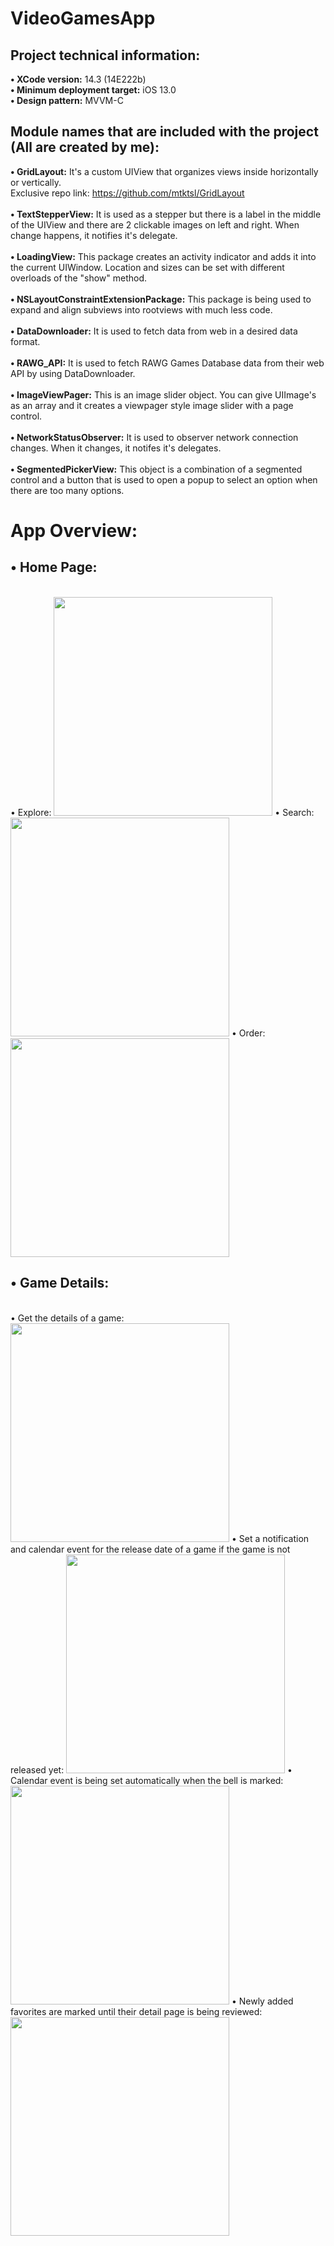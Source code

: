 # VideoGamesApp

## Project technical information:
<strong>&bull; XCode version:</strong> 14.3 (14E222b)
<br/><strong>&bull; Minimum deployment target:</strong> iOS 13.0
<br/><strong>&bull; Design pattern:</strong> MVVM-C

## Module names that are included with the project (All are created by me):
<strong>&bull; GridLayout:</strong> It's a custom UIView that organizes views inside horizontally or vertically.
<br/>Exclusive repo link: https://github.com/mtktsl/GridLayout <br/>
<br/><strong>&bull; TextStepperView:</strong> It is used as a stepper but there is a label in the middle of the UIView and there are 2 clickable images on left and right. When change happens, it notifies it's delegate.<br/>
<br/><strong>&bull; LoadingView:</strong> This package creates an activity indicator and adds it into the current UIWindow. Location and sizes can be set with different overloads of the "show" method.<br/>
<br/><strong>&bull; NSLayoutConstraintExtensionPackage:</strong> This package is being used to expand and align subviews into rootviews with much less code.<br/>
<br/><strong>&bull; DataDownloader:</strong> It is used to fetch data from web in a desired data format.<br/>
<br/><strong>&bull; RAWG_API:</strong> It is used to fetch RAWG Games Database data from their web API by using DataDownloader.<br/>
<br/><strong>&bull; ImageViewPager:</strong> This is an image slider object. You can give UIImage's as an array and it creates a viewpager style image slider with a page control.<br/>
<br/><strong>&bull; NetworkStatusObserver:</strong> It is used to observer network connection changes. When it changes, it notifes it's delegates.<br/>
<br/><strong>&bull; SegmentedPickerView:</strong> This object is a combination of a segmented control and a button that is used to open a popup to select an option when there are too many options.

# App Overview:
## &bull; Home Page:
<br/>
&bull; Explore:
<img src="https://i.hizliresim.com/7zgj99h.jpg"
data-canonical-src="https://i.hizliresim.com/7zgj99h.jpg"
width="350" height="730" />
&bull; Search:
<img src="https://i.hizliresim.com/7hq4b0n.jpg"
data-canonical-src="https://i.hizliresim.com/7hq4b0n.jpg"
width="350" height="730" />
&bull; Order:
<img src="https://i.hizliresim.com/akhqqyr.jpg"
data-canonical-src="https://i.hizliresim.com/akhqqyr.jpg"
width="350" height="730" />

## &bull; Game Details:
<br/>
&bull; Get the details of a game:
<img src="https://i.hizliresim.com/khx3fp6.jpg"
data-canonical-src="https://i.hizliresim.com/khx3fp6.jpg"
width="350" height="730" />
&bull; Set a notification and calendar event for the release date of a game if the game is not released yet:
<img src="https://i.hizliresim.com/29jxdoj.jpg"
data-canonical-src="https://i.hizliresim.com/29jxdoj.jpg"
width="350" height="730" />
&bull; Calendar event is being set automatically when the bell is marked:
<img src="https://i.hizliresim.com/1y9e85t.jpg"
data-canonical-src="https://i.hizliresim.com/1y9e85t.jpg"
width="350" height="730" />
&bull; Newly added favorites are marked until their detail page is being reviewed:
<img src="https://i.hizliresim.com/5sginr7.jpg"
data-canonical-src="https://i.hizliresim.com/5sginr7.jpg"
width="350" height="730" />
